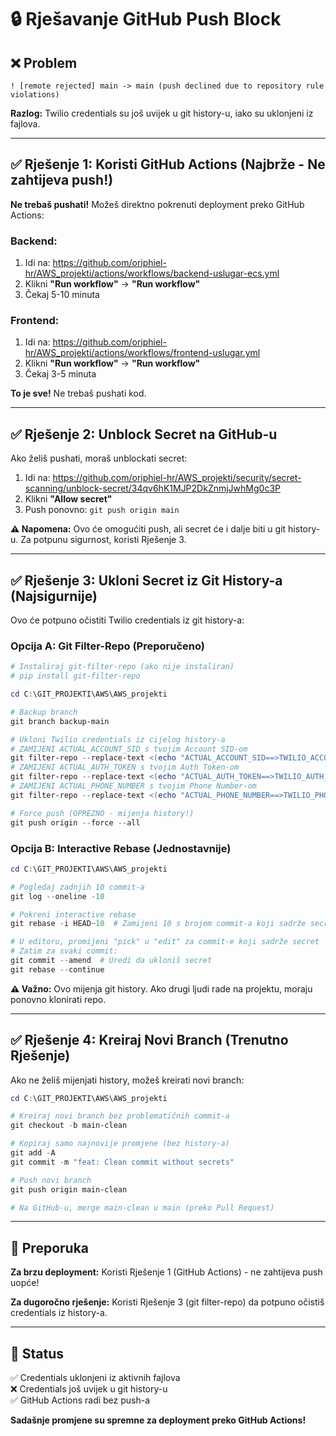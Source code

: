 # 🔒 Rješavanje GitHub Push Block

## ❌ Problem

```
! [remote rejected] main -> main (push declined due to repository rule violations)
```

**Razlog:** Twilio credentials su još uvijek u git history-u, iako su uklonjeni iz fajlova.

---

## ✅ Rješenje 1: Koristi GitHub Actions (Najbrže - Ne zahtijeva push!)

**Ne trebaš pushati!** Možeš direktno pokrenuti deployment preko GitHub Actions:

### Backend:
1. Idi na: https://github.com/oriphiel-hr/AWS_projekti/actions/workflows/backend-uslugar-ecs.yml
2. Klikni **"Run workflow"** → **"Run workflow"**
3. Čekaj 5-10 minuta

### Frontend:
1. Idi na: https://github.com/oriphiel-hr/AWS_projekti/actions/workflows/frontend-uslugar.yml
2. Klikni **"Run workflow"** → **"Run workflow"**
3. Čekaj 3-5 minuta

**To je sve!** Ne trebaš pushati kod.

---

## ✅ Rješenje 2: Unblock Secret na GitHub-u

Ako želiš pushati, moraš unblockati secret:

1. Idi na: https://github.com/oriphiel-hr/AWS_projekti/security/secret-scanning/unblock-secret/34qv6hK1MJP2DkZnmjJwhMg0c3P
2. Klikni **"Allow secret"**
3. Push ponovno: `git push origin main`

**⚠️ Napomena:** Ovo će omogućiti push, ali secret će i dalje biti u git history-u. Za potpunu sigurnost, koristi Rješenje 3.

---

## ✅ Rješenje 3: Ukloni Secret iz Git History-a (Najsigurnije)

Ovo će potpuno očistiti Twilio credentials iz git history-a:

### Opcija A: Git Filter-Repo (Preporučeno)

```powershell
# Instaliraj git-filter-repo (ako nije instaliran)
# pip install git-filter-repo

cd C:\GIT_PROJEKTI\AWS\AWS_projekti

# Backup branch
git branch backup-main

# Ukloni Twilio credentials iz cijelog history-a
# ZAMIJENI ACTUAL_ACCOUNT_SID s tvojim Account SID-om
git filter-repo --replace-text <(echo "ACTUAL_ACCOUNT_SID==>TWILIO_ACCOUNT_SID_HIDDEN")
# ZAMIJENI ACTUAL_AUTH_TOKEN s tvojim Auth Token-om
git filter-repo --replace-text <(echo "ACTUAL_AUTH_TOKEN==>TWILIO_AUTH_TOKEN_HIDDEN")
# ZAMIJENI ACTUAL_PHONE_NUMBER s tvojim Phone Number-om
git filter-repo --replace-text <(echo "ACTUAL_PHONE_NUMBER==>TWILIO_PHONE_NUMBER_HIDDEN")

# Force push (OPREZNO - mijenja history!)
git push origin --force --all
```

### Opcija B: Interactive Rebase (Jednostavnije)

```powershell
cd C:\GIT_PROJEKTI\AWS\AWS_projekti

# Pogledaj zadnjih 10 commit-a
git log --oneline -10

# Pokreni interactive rebase
git rebase -i HEAD~10  # Zamijeni 10 s brojem commit-a koji sadrže secret

# U editoru, promijeni "pick" u "edit" za commit-e koji sadrže secret
# Zatim za svaki commit:
git commit --amend  # Uredi da ukloniš secret
git rebase --continue
```

**⚠️ Važno:** Ovo mijenja git history. Ako drugi ljudi rade na projektu, moraju ponovno klonirati repo.

---

## ✅ Rješenje 4: Kreiraj Novi Branch (Trenutno Rješenje)

Ako ne želiš mijenjati history, možeš kreirati novi branch:

```powershell
cd C:\GIT_PROJEKTI\AWS\AWS_projekti

# Kreiraj novi branch bez problematičnih commit-a
git checkout -b main-clean

# Kopiraj samo najnovije promjene (bez history-a)
git add -A
git commit -m "feat: Clean commit without secrets"

# Push novi branch
git push origin main-clean

# Na GitHub-u, merge main-clean u main (preko Pull Request)
```

---

## 🎯 Preporuka

**Za brzu deployment:** Koristi Rješenje 1 (GitHub Actions) - ne zahtijeva push uopće!

**Za dugoročno rješenje:** Koristi Rješenje 3 (git filter-repo) da potpuno očistiš credentials iz history-a.

---

## 📝 Status

✅ Credentials uklonjeni iz aktivnih fajlova  
❌ Credentials još uvijek u git history-u  
✅ GitHub Actions radi bez push-a  

**Sadašnje promjene su spremne za deployment preko GitHub Actions!**

